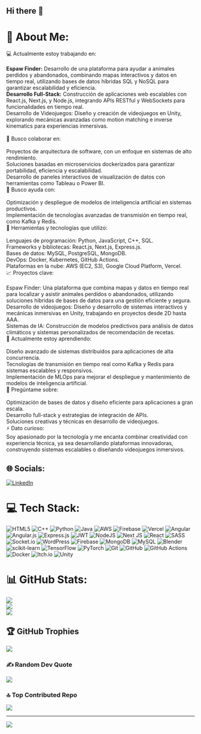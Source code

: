 ## Hi there 👋

<!--
**Jhi4n/Jhi4n** is a ✨ _special_ ✨ repository because its `README.md` (this file) appears on your GitHub profile.

Here are some ideas to get you started:

- 🔭 I’m currently working on ...
- 🌱 I’m currently learning ...
- 👯 I’m looking to collaborate on ...
- 🤔 I’m looking for help with ...
- 💬 Ask me about ...
- 📫 How to reach me: ...
- 😄 Pronouns: ...
- ⚡ Fun fact: ...
-->

# 💫 About Me:
💻 Actualmente estoy trabajando en:<br><br>**Espaw Finder:** Desarrollo de una plataforma para ayudar a animales perdidos y abandonados, combinando mapas interactivos y datos en tiempo real, utilizando bases de datos híbridas SQL y NoSQL para garantizar escalabilidad y eficiencia.<br>**Desarrollo Full-Stack:** Construcción de aplicaciones web escalables con React.js, Next.js, y Node.js, integrando APIs RESTful y WebSockets para funcionalidades en tiempo real.<br>Desarrollo de Videojuegos: Diseño y creación de videojuegos en Unity, explorando mecánicas avanzadas como motion matching e inverse kinematics para experiencias inmersivas.<br><br>🤝 Busco colaborar en:<br><br>Proyectos de arquitectura de software, con un enfoque en sistemas de alto rendimiento.<br>Soluciones basadas en microservicios dockerizados para garantizar portabilidad, eficiencia y escalabilidad.<br>Desarrollo de paneles interactivos de visualización de datos con herramientas como Tableau o Power BI.<br>🧠 Busco ayuda con:<br><br>Optimización y despliegue de modelos de inteligencia artificial en sistemas productivos.<br>Implementación de tecnologías avanzadas de transmisión en tiempo real, como Kafka y Redis.<br>🌟 Herramientas y tecnologías que utilizo:<br><br>Lenguajes de programación: Python, JavaScript, C++, SQL.<br>Frameworks y bibliotecas: React.js, Next.js, Express.js.<br>Bases de datos: MySQL, PostgreSQL, MongoDB.<br>DevOps: Docker, Kubernetes, GitHub Actions.<br>Plataformas en la nube: AWS (EC2, S3), Google Cloud Platform, Vercel.<br>📈 Proyectos clave:<br><br>Espaw Finder: Una plataforma que combina mapas y datos en tiempo real para localizar y asistir animales perdidos o abandonados, utilizando soluciones híbridas de bases de datos para una gestión eficiente y segura.<br>Desarrollo de videojuegos: Diseño y desarrollo de sistemas interactivos y mecánicas inmersivas en Unity, trabajando en proyectos desde 2D hasta AAA.<br>Sistemas de IA: Construcción de modelos predictivos para análisis de datos climáticos y sistemas personalizados de recomendación de recetas.<br>🌱 Actualmente estoy aprendiendo:<br><br>Diseño avanzado de sistemas distribuidos para aplicaciones de alta concurrencia.<br>Tecnologías de transmisión en tiempo real como Kafka y Redis para sistemas escalables y responsivos.<br>Implementación de MLOps para mejorar el despliegue y mantenimiento de modelos de inteligencia artificial.<br>💬 Pregúntame sobre:<br><br>Optimización de bases de datos y diseño eficiente para aplicaciones a gran escala.<br>Desarrollo full-stack y estrategias de integración de APIs.<br>Soluciones creativas y técnicas en desarrollo de videojuegos.<br>⚡ Dato curioso:<br>Soy apasionado por la tecnología y me encanta combinar creatividad con experiencia técnica, ya sea desarrollando plataformas innovadoras, construyendo sistemas escalables o diseñando videojuegos inmersivos.


## 🌐 Socials:
[![LinkedIn](https://img.shields.io/badge/LinkedIn-%230077B5.svg?logo=linkedin&logoColor=white)](https://linkedin.com/in/https://www.linkedin.com/in/giancarlo-ortiz-b71ab7314/) 

# 💻 Tech Stack:
![HTML5](https://img.shields.io/badge/html5-%23E34F26.svg?style=flat&logo=html5&logoColor=white) ![C++](https://img.shields.io/badge/c++-%2300599C.svg?style=flat&logo=c%2B%2B&logoColor=white) ![Python](https://img.shields.io/badge/python-3670A0?style=flat&logo=python&logoColor=ffdd54) ![Java](https://img.shields.io/badge/java-%23ED8B00.svg?style=flat&logo=openjdk&logoColor=white) ![AWS](https://img.shields.io/badge/AWS-%23FF9900.svg?style=flat&logo=amazon-aws&logoColor=white) ![Firebase](https://img.shields.io/badge/firebase-%23039BE5.svg?style=flat&logo=firebase) ![Vercel](https://img.shields.io/badge/vercel-%23000000.svg?style=flat&logo=vercel&logoColor=white) ![Angular](https://img.shields.io/badge/angular-%23DD0031.svg?style=flat&logo=angular&logoColor=white) ![Angular.js](https://img.shields.io/badge/angular.js-%23E23237.svg?style=flat&logo=angularjs&logoColor=white) ![Express.js](https://img.shields.io/badge/express.js-%23404d59.svg?style=flat&logo=express&logoColor=%2361DAFB) ![JWT](https://img.shields.io/badge/JWT-black?style=flat&logo=JSON%20web%20tokens) ![NodeJS](https://img.shields.io/badge/node.js-6DA55F?style=flat&logo=node.js&logoColor=white) ![Next JS](https://img.shields.io/badge/Next-black?style=flat&logo=next.js&logoColor=white) ![React](https://img.shields.io/badge/react-%2320232a.svg?style=flat&logo=react&logoColor=%2361DAFB) ![SASS](https://img.shields.io/badge/SASS-hotpink.svg?style=flat&logo=SASS&logoColor=white) ![Socket.io](https://img.shields.io/badge/Socket.io-black?style=flat&logo=socket.io&badgeColor=010101) ![WordPress](https://img.shields.io/badge/WordPress-%23117AC9.svg?style=flat&logo=WordPress&logoColor=white) ![Firebase](https://img.shields.io/badge/firebase-a08021?style=flat&logo=firebase&logoColor=ffcd34) ![MongoDB](https://img.shields.io/badge/MongoDB-%234ea94b.svg?style=flat&logo=mongodb&logoColor=white) ![MySQL](https://img.shields.io/badge/mysql-4479A1.svg?style=flat&logo=mysql&logoColor=white) ![Blender](https://img.shields.io/badge/blender-%23F5792A.svg?style=flat&logo=blender&logoColor=white) ![scikit-learn](https://img.shields.io/badge/scikit--learn-%23F7931E.svg?style=flat&logo=scikit-learn&logoColor=white) ![TensorFlow](https://img.shields.io/badge/TensorFlow-%23FF6F00.svg?style=flat&logo=TensorFlow&logoColor=white) ![PyTorch](https://img.shields.io/badge/PyTorch-%23EE4C2C.svg?style=flat&logo=PyTorch&logoColor=white) ![Git](https://img.shields.io/badge/git-%23F05033.svg?style=flat&logo=git&logoColor=white) ![GitHub](https://img.shields.io/badge/github-%23121011.svg?style=flat&logo=github&logoColor=white) ![GitHub Actions](https://img.shields.io/badge/github%20actions-%232671E5.svg?style=flat&logo=githubactions&logoColor=white) ![Docker](https://img.shields.io/badge/docker-%230db7ed.svg?style=flat&logo=docker&logoColor=white) ![Itch.io](https://img.shields.io/badge/Itch-%23FF0B34.svg?style=flat&logo=Itch.io&logoColor=white) ![Unity](https://img.shields.io/badge/unity-%23000000.svg?style=flat&logo=unity&logoColor=white)
# 📊 GitHub Stats:
![](https://github-readme-stats.vercel.app/api?username=GianDev&theme=dark&hide_border=false&include_all_commits=false&count_private=false)<br/>
![](https://github-readme-streak-stats.herokuapp.com/?user=GianDev&theme=dark&hide_border=false)<br/>
![](https://github-readme-stats.vercel.app/api/top-langs/?username=GianDev&theme=dark&hide_border=false&include_all_commits=false&count_private=false&layout=compact)

## 🏆 GitHub Trophies
![](https://github-profile-trophy.vercel.app/?username=GianDev&theme=radical&no-frame=true&no-bg=false&margin-w=4)

### ✍️ Random Dev Quote
![](https://quotes-github-readme.vercel.app/api?type=horizontal&theme=radical)

### 🔝 Top Contributed Repo
![](https://github-contributor-stats.vercel.app/api?username=GianDev&limit=5&theme=dark&combine_all_yearly_contributions=true)

---
[![](https://visitcount.itsvg.in/api?id=GianDev&icon=0&color=0)](https://visitcount.itsvg.in)

<!-- Proudly created with GPRM ( https://gprm.itsvg.in ) -->
